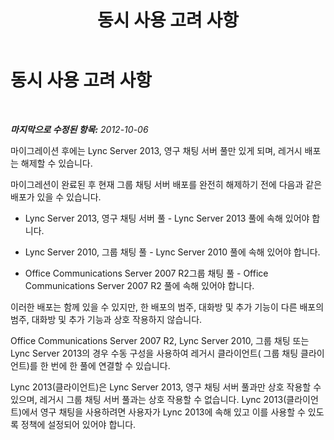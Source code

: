 ﻿---
title: 동시 사용 고려 사항
TOCTitle: 동시 사용 고려 사항
ms:assetid: 9d1a3c0f-492a-4e37-bc2f-63509e328785
ms:mtpsurl: https://technet.microsoft.com/ko-kr/library/JJ205131(v=OCS.15)
ms:contentKeyID: 49304529
ms.date: 08/24/2015
mtps_version: v=OCS.15
ms.translationtype: HT
---

# 동시 사용 고려 사항

 

_**마지막으로 수정된 항목:** 2012-10-06_

마이그레이션 후에는 Lync Server 2013, 영구 채팅 서버 풀만 있게 되며, 레거시 배포는 해제할 수 있습니다.

마이그레션이 완료된 후 현재 그룹 채팅 서버 배포를 완전히 해제하기 전에 다음과 같은 배포가 있을 수 있습니다.

  - Lync Server 2013, 영구 채팅 서버 풀 - Lync Server 2013 풀에 속해 있어야 합니다.

  - Lync Server 2010, 그룹 채팅 풀 - Lync Server 2010 풀에 속해 있어야 합니다.

  - Office Communications Server 2007 R2그룹 채팅 풀 - Office Communications Server 2007 R2 풀에 속해 있어야 합니다.

이러한 배포는 함께 있을 수 있지만, 한 배포의 범주, 대화방 및 추가 기능이 다른 배포의 범주, 대화방 및 추가 기능과 상호 작용하지 않습니다.

Office Communications Server 2007 R2, Lync Server 2010, 그룹 채팅 또는 Lync Server 2013의 경우 수동 구성을 사용하여 레거시 클라이언트( 그룹 채팅 클라이언트)를 한 번에 한 풀에 연결할 수 있습니다.

Lync 2013(클라이언트)은 Lync Server 2013, 영구 채팅 서버 풀과만 상호 작용할 수 있으며, 레거시 그룹 채팅 서버 풀과는 상호 작용할 수 없습니다. Lync 2013(클라이언트)에서 영구 채팅을 사용하려면 사용자가 Lync 2013에 속해 있고 이를 사용할 수 있도록 정책에 설정되어 있어야 합니다.

